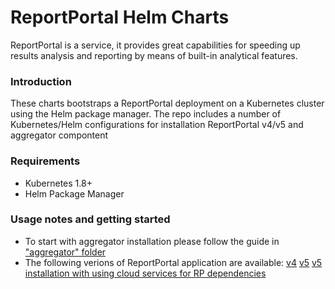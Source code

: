 # ReportPortal Helm Charts
ReportPortal is a service, it provides great capabilities for speeding up results analysis and reporting by means of built-in analytical features.

### Introduction
These charts bootstraps a ReportPortal deployment on a Kubernetes cluster using the Helm package manager.
The repo includes a number of Kubernetes/Helm configurations for installation ReportPortal v4/v5 and aggregator compontent 

### Requirements
- Kubernetes 1.8+
- Helm Package Manager

### Usage notes and getting started
- To start with aggregator installation please follow the guide in ["aggregator" folder](https://github.com/reportportal/kubernetes/tree/master/aggregator)
- The following verions of ReportPortal application are available:
[v4](https://github.com/reportportal/kubernetes/tree/master/reportportal/v4)
[v5](https://github.com/reportportal/kubernetes/tree/master/reportportal/v5/v5)
[v5 installation with using cloud services for RP dependencies](https://github.com/AlehB/kubernetes/tree/master/reportportal/v5/v5-cloud-services)


